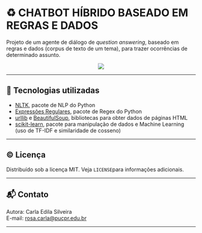 # ♻️ CHATBOT HÍBRIDO BASEADO EM REGRAS E DADOS

Projeto de um agente de diálogo de <i>question answering</i>, baseado em regras e dados (corpus de texto de um tema), para trazer ocorrências de determinado assunto. 

<body>
<center>
<img src="https://i.postimg.cc/0Q7ZcBm7/header.png" align="middle">
</center>
</body>  

---  

## 🧰 Tecnologias utilizadas  
- [NLTK](https://www.nltk.org/), pacote de NLP do Python
- [Expressões Regulares](https://docs.python.org/3/library/re.html), pacote de Regex do Python
- [urllib](https://docs.python.org/pt-br/3/library/urllib.html) e [BeautifulSoup](https://www.crummy.com/software/BeautifulSoup/bs4/doc/), bibliotecas para obter dados de páginas HTML
- [scikit-learn](https://scikit-learn.org/stable/), pacote para manipulação de dados e Machine Learning (uso de TF-IDF e similaridade de cosseno)

---  

## ©️ Licença  
Distribuído sob a licença MIT. Veja `LICENSE`para informações adicionais.  

---  

## 📬 Contato  
Autora: Carla Edila Silveira  
E-mail:  rosa.carla@pucpr.edu.br

---
